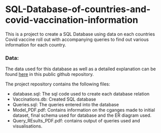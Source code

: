 # SQL-Database-of-countries-and-covid-vaccination-information
This is a project to create a SQL Database using data on each countries Covid vaccine roll out with accompanying queries to find out various information for each country.

### **Data:**
The data used for this database as well as a detailed explanation can be found [here](https://github.com/owid/covid-19-data/tree/master/public/data/vaccinations) in this public github repository.

The project repository contains the following files:
- database.sql: The sql code used to create each database relation
- Vaccinations.db: Created SQL database
- Queries.sql: The queries entered into the database
- Model_PDF.pdf: Contains information on the cganges made to initial dataset, final schema used for database and the ER diagram used.
- Query_REsults_PDF.pdf: contains output of queries used and visualisations.

